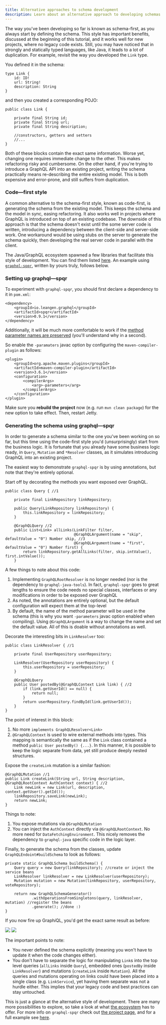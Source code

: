 ```yaml
---
title: Alternative approaches to schema development
description: Learn about an alternative approach to developing schemas with graphl-java
---
```


The way you've been developing so far is known as schema-first, as you always start by defining the schema. This style has important benefits, discussed at the beginning of this tutorial, and it works well for new projects, where no legacy code exists. Still, you may have noticed that in strongly and statically typed languages, like Java, it leads to a lot of duplication. For example, revisit the way you developed the `Link` type.

You defined it in the schema:

```graphql(nocopy)
type Link {
    id: ID!
    url: String!
    description: String
}
```

and then you created a corresponding POJO:

```java(nocopy)
public class Link {
    
    private final String id;
    private final String url;
    private final String description;
    
    //constructors, getters and setters
    //...
}
```

Both of these blocks contain the exact same information. Worse yet, changing one requires immediate change to the other. This makes refactoring risky and cumbersome. On the other hand, if you're trying to introduce a GraphQL API into an existing project, writing the schema practically means re-describing the entire existing model. This is both expensive and error-prone, and still suffers from duplication. 

### Code—first style

A common alternative to the schema-first style, known as code-first, is generating the schema from the existing model. This keeps the schema and the model in sync, easing refactoring. It also works well in projects where GraphQL is introduced on top of an existing codebase. The downside of this approach is that the schema doesn't exist until the some server code is written, introducing a dependency between the client-side and server-side work. One workaround would be using stubs on the server to generate the schema quickly, then developing the real server code in parallel with the client.

The Java/GraphQL ecosystem spawned a few libraries that facilitate this style of development. You can find them listed [here](https://github.com/graphql-java/awesome-graphql-java#code-first). An example using [`graphql-spqr`](https://github.com/leangen/graphql-spqr), written by yours truly, follows below.

### Setting up graphql—spqr

<Instruction>

To experiment with `graphql-spqr`, you should first declare a dependency to it in `pom.xml`:

```xml(path=".../hackernews-graphql-java/pom.xml")
<dependency>
    <groupId>io.leangen.graphql</groupId>
    <artifactId>spqr</artifactId>
    <version>0.9.1</version>
</dependency>
```

</Instruction>

Additionally, it will be much more comfortable to work if the [method parameter names are preserved](https://docs.oracle.com/javase/tutorial/reflect/member/methodparameterreflection.html) (you'll understand why in a second).

<Instruction>

So enable the `-paramaters` javac option by configuring the `maven-compiler-plugin` as follows:

```xml(path=".../hackernews-graphql-java/pom.xml")
<plugin>
    <groupId>org.apache.maven.plugins</groupId>
    <artifactId>maven-compiler-plugin</artifactId>
    <version>3.6.1</version>
    <configuration>
        <compilerArgs>
            <arg>-parameters</arg>
        </compilerArgs>
    </configuration>
</plugin>
```

</Instruction>

Make sure you **rebuild the project** now (e.g. run `mvn clean package`) for the new option to take effect. Then, restart Jetty.

### Generating the schema using graphql—spqr

In order to generate a schema similar to the one you've been working on so far, but this time using the code-first style you'd (unsurprisingly) start from the business logic. It is fortunate that you already have some business logic ready, in `Query`, `Mutation` and `*Resolver` classes, as it simulates introducing GraphQL into an existing project.

The easiest way to demonstrate `graphql-spqr` is by using annotations, but note that they're entirely optional.

<Instruction>

Start off by decorating the methods you want exposed over GraphQL.

```java(path=".../hackernews-graphql-java/src/main/java/com/howtographql/hackernews/Query.java")
public class Query { //1

    private final LinkRepository linkRepository;

    public Query(LinkRepository linkRepository) {
        this.linkRepository = linkRepository;
    }

    @GraphQLQuery //2
    public List<Link> allLinks(LinkFilter filter,
                               @GraphQLArgument(name = "skip", defaultValue = "0") Number skip, //3
                               @GraphQLArgument(name = "first", defaultValue = "0") Number first) {
        return linkRepository.getAllLinks(filter, skip.intValue(), first.intValue());
    }
```

</Instruction>

A few things to note about this code:

1. Implementing `GraphQLRootResolver` is no longer needed (nor is the dependency to `graphql-java-tools`). In fact, `graphql-spqr` goes to great lengths to ensure the code needs no special classes, interfaces or any modifications in order to be exposed over GraphQL
2. As noted, the annotations are entirely optional, but the default configuration will expect them at the top-level
3. By default, the name of the method parameter will be used in the schema (this is why you want `-parameters` javac option enabled when compiling). Using `@GraphQLArgument` is a way to change the name and set the default value. All of this is doable without annotations as well.

<Instruction>

Decorate the interesting bits in `LinkResolver` too:

```java(path=".../hackernews-graphql-java/src/main/java/com/howtographql/hackernews/LinkResolver.java")
public class LinkResolver { //1
    
    private final UserRepository userRepository;

    LinkResolver(UserRepository userRepository) {
        this.userRepository = userRepository;
    }

    @GraphQLQuery
    public User postedBy(@GraphQLContext Link link) { //2
        if (link.getUserId() == null) {
            return null;
        }
        return userRepository.findById(link.getUserId());
    }
}
```

</Instruction>

The point of interest in this block:

1. No more `implements GraphQLResolver<Link>`
2. `@GraphQLContext` is used to wire external methods into types. This mapping is semantically the same as if the `Link` class contained a method `public User postedBy() {...}`. In this manner, it is possible to keep the logic separate from data, yet still produce deeply nested structures.

<Instruction>

Expose the `createLink` mutation is a similar fashion:

```java(path=".../hackernews-graphql-java/src/main/java/com/howtographql/hackernews/Mutation.java")
@GraphQLMutation //1
public Link createLink(String url, String description, @GraphQLRootContext AuthContext context) { //2
    Link newLink = new Link(url, description, context.getUser().getId());
    linkRepository.saveLink(newLink);
    return newLink;
}
```

</Instruction>

Things to note:

1. You expose mutations via `@GraphQLMutation`
2. You can inject the `AuthContext` directly via `@GraphQLRootContext`. No more need for `DataFetchingEnvironment`. This nicely removes the dependency to `graphql-java` specific code in the logic layer.

<Instruction>

Finally, to generate the schema from the classes, update `GraphQLEndoint#buildSchema` to look as follows:

```java(path=".../hackernews-graphql-java/src/main/java/com/howtographql/hackernews/GraphQLEndoint.java")
private static GraphQLSchema buildSchema() {
    Query query = new Query(linkRepository); //create or inject the service beans
    LinkResolver linkResolver = new LinkResolver(userRepository);
    Mutation mutation = new Mutation(linkRepository, userRepository, voteRepository);
    
    return new GraphQLSchemaGenerator()
            .withOperationsFromSingletons(query, linkResolver, mutation) //register the beans
            .generate(); //done :)
}
```

</Instruction>

If you now fire up Graph*i*QL, you'd get the exact same result as before:

![](http://i.imgur.com/RQufTw6.png)
![](http://i.imgur.com/NBQFPJ9.png)

The important points to note:

* You never defined the schema explicitly (meaning you won't have to update it when the code changes either).
* You don't have to separate the logic for manipulating `Link`s into the top level queries (`allLinks` inside `Query`), embedded ones (`postedBy` inside `LinkResolver`) and mutations (`createLink` inside `Mutation`). All the queries and mutations operating on links could have been placed into a single class (e.g. `LinkService`), yet having them separate was not a hurdle either. This implies that your legacy code and best practices can stay untouched. 

This is just a glance at the alternative style of development. There are many more possibilities to explore, so take a look at what [the ecosystem](https://github.com/graphql-java/awesome-graphql-java) has to offer. For more info on `graphql-spqr` check out [the project page](https://github.com/leangen/graphql-spqr), and for a full example see [here](https://github.com/leangen/graphql-spqr-samples).

